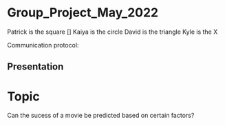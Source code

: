 # Group_Project_May_2022

Patrick is the square []
Kaiya is the circle
David is the triangle
Kyle is the X 


Communication protocol: 

## Presentation

# Topic
Can the sucess of a movie be predicted based on certain factors?



